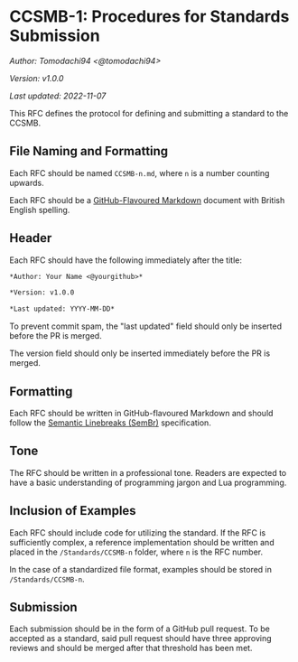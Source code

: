 # CCSMB-1: Procedures for Standards Submission

*Author: Tomodachi94 <@tomodachi94>*

*Version: v1.0.0*

*Last updated: 2022-11-07*

This RFC defines the protocol for defining and submitting a standard to the CCSMB.

## File Naming and Formatting

Each RFC should be named `CCSMB-n.md`, where `n` is a number counting upwards.

Each RFC should be a [GitHub-Flavoured Markdown](https://github.github.com/gfm/) document with British English spelling.

## Header

Each RFC should have the following immediately after the title:

```md
*Author: Your Name <@yourgithub>*

*Version: v1.0.0

*Last updated: YYYY-MM-DD*
```

To prevent commit spam, the "last updated" field should only be inserted before the PR is merged.

The version field should only be inserted immediately before the PR is merged.

## Formatting

Each RFC should be written in GitHub-flavoured Markdown and should follow the [Semantic Linebreaks (SemBr)](https://sembr.org) specification.

## Tone

The RFC should be written in a professional tone. Readers are expected to have a basic understanding of programming jargon and Lua programming.

## Inclusion of Examples

Each RFC should include code for utilizing the standard. If the RFC is sufficiently complex, a reference implementation should be written and placed in the `/Standards/CCSMB-n` folder, where `n` is the RFC number.

In the case of a standardized file format, examples should be stored in `/Standards/CCSMB-n`.

## Submission

Each submission should be in the form of a GitHub pull request. To be accepted as a standard, said pull request should have three approving reviews and should be merged after that threshold has been met.

